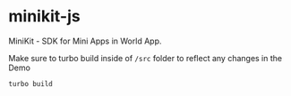 # minikit-js
MiniKit - SDK for Mini Apps in World App.

Make sure to turbo build inside of `/src` folder to reflect any changes in the Demo

```
turbo build 
```